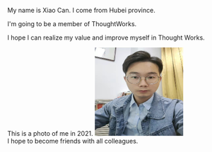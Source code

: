 My name is Xiao Can.
I come from Hubei province.

I'm going to be a member of ThoughtWorks.

I hope I can realize my value and improve myself in Thought Works.

This is a photo of me in 2021. 
<img src="https://github.com/xiao0497/.github/blob/main/profile/assets/xiao.jpg" width="200" height="200"/><br/>
I hope to become friends with all colleagues.

